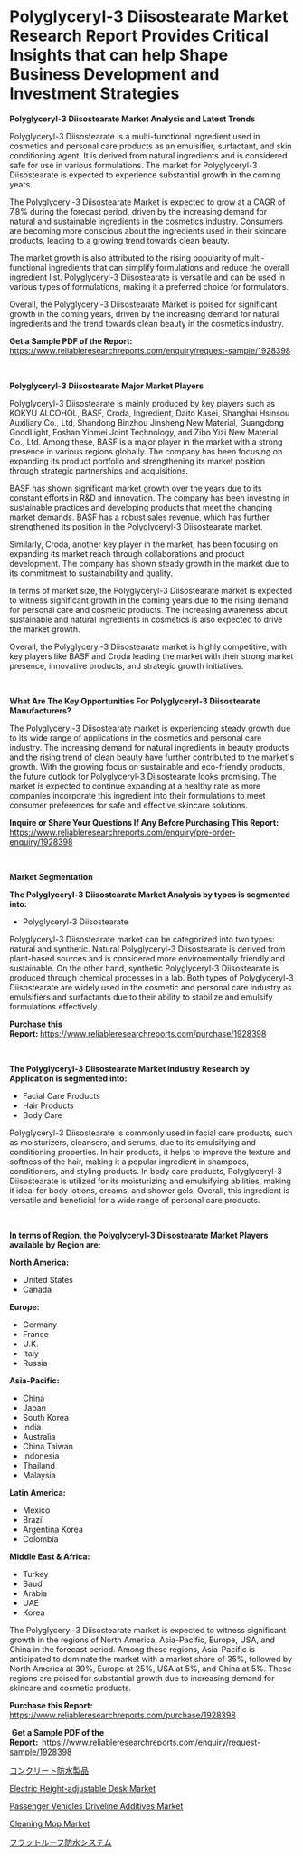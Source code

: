 <p><h1>Polyglyceryl-3 Diisostearate Market Research Report Provides Critical Insights that can help Shape Business Development and Investment Strategies</h1></p><p><strong>Polyglyceryl-3 Diisostearate Market Analysis and Latest Trends</strong></p>
<p><p>Polyglyceryl-3 Diisostearate is a multi-functional ingredient used in cosmetics and personal care products as an emulsifier, surfactant, and skin conditioning agent. It is derived from natural ingredients and is considered safe for use in various formulations. The market for Polyglyceryl-3 Diisostearate is expected to experience substantial growth in the coming years. </p><p>The Polyglyceryl-3 Diisostearate Market is expected to grow at a CAGR of 7.8% during the forecast period, driven by the increasing demand for natural and sustainable ingredients in the cosmetics industry. Consumers are becoming more conscious about the ingredients used in their skincare products, leading to a growing trend towards clean beauty. </p><p>The market growth is also attributed to the rising popularity of multi-functional ingredients that can simplify formulations and reduce the overall ingredient list. Polyglyceryl-3 Diisostearate is versatile and can be used in various types of formulations, making it a preferred choice for formulators. </p><p>Overall, the Polyglyceryl-3 Diisostearate Market is poised for significant growth in the coming years, driven by the increasing demand for natural ingredients and the trend towards clean beauty in the cosmetics industry.</p></p>
<p><strong>Get a Sample PDF of the Report:&nbsp;</strong> <a href="https://www.reliableresearchreports.com/enquiry/request-sample/1928398">https://www.reliableresearchreports.com/enquiry/request-sample/1928398</a></p>
<p>&nbsp;</p>
<p><strong>Polyglyceryl-3 Diisostearate Major Market Players</strong></p>
<p><p>Polyglyceryl-3 Diisostearate is mainly produced by key players such as KOKYU ALCOHOL, BASF, Croda, Ingredient, Daito Kasei, Shanghai Hsinsou Auxiliary Co., Ltd, Shandong Binzhou Jinsheng New Material, Guangdong GoodLight, Foshan Yinmei Joint Technology, and Zibo Yizi New Material Co., Ltd. Among these, BASF is a major player in the market with a strong presence in various regions globally. The company has been focusing on expanding its product portfolio and strengthening its market position through strategic partnerships and acquisitions.</p><p>BASF has shown significant market growth over the years due to its constant efforts in R&D and innovation. The company has been investing in sustainable practices and developing products that meet the changing market demands. BASF has a robust sales revenue, which has further strengthened its position in the Polyglyceryl-3 Diisostearate market.</p><p>Similarly, Croda, another key player in the market, has been focusing on expanding its market reach through collaborations and product development. The company has shown steady growth in the market due to its commitment to sustainability and quality.</p><p>In terms of market size, the Polyglyceryl-3 Diisostearate market is expected to witness significant growth in the coming years due to the rising demand for personal care and cosmetic products. The increasing awareness about sustainable and natural ingredients in cosmetics is also expected to drive the market growth.</p><p>Overall, the Polyglyceryl-3 Diisostearate market is highly competitive, with key players like BASF and Croda leading the market with their strong market presence, innovative products, and strategic growth initiatives.</p></p>
<p>&nbsp;</p>
<p><strong>What Are The Key Opportunities For Polyglyceryl-3 Diisostearate Manufacturers?</strong></p>
<p><p>The Polyglyceryl-3 Diisostearate market is experiencing steady growth due to its wide range of applications in the cosmetics and personal care industry. The increasing demand for natural ingredients in beauty products and the rising trend of clean beauty have further contributed to the market's growth. With the growing focus on sustainable and eco-friendly products, the future outlook for Polyglyceryl-3 Diisostearate looks promising. The market is expected to continue expanding at a healthy rate as more companies incorporate this ingredient into their formulations to meet consumer preferences for safe and effective skincare solutions.</p></p>
<p><strong>Inquire or Share Your Questions If Any Before Purchasing This Report:</strong> <a href="https://www.reliableresearchreports.com/enquiry/pre-order-enquiry/1928398">https://www.reliableresearchreports.com/enquiry/pre-order-enquiry/1928398</a></p>
<p>&nbsp;</p>
<p><strong>Market Segmentation</strong></p>
<p><strong>The Polyglyceryl-3 Diisostearate Market Analysis by types is segmented into:</strong></p>
<p><ul><li>Polyglyceryl-3 Diisostearate</li></ul></p>
<p><p>Polyglyceryl-3 Diisostearate market can be categorized into two types: natural and synthetic. Natural Polyglyceryl-3 Diisostearate is derived from plant-based sources and is considered more environmentally friendly and sustainable. On the other hand, synthetic Polyglyceryl-3 Diisostearate is produced through chemical processes in a lab. Both types of Polyglyceryl-3 Diisostearate are widely used in the cosmetic and personal care industry as emulsifiers and surfactants due to their ability to stabilize and emulsify formulations effectively.</p></p>
<p><strong>Purchase this Report:&nbsp;</strong><a href="https://www.reliableresearchreports.com/purchase/1928398">https://www.reliableresearchreports.com/purchase/1928398</a></p>
<p>&nbsp;</p>
<p><strong>The Polyglyceryl-3 Diisostearate Market Industry Research by Application is segmented into:</strong></p>
<p><ul><li>Facial Care Products</li><li>Hair Products</li><li>Body Care</li></ul></p>
<p><p>Polyglyceryl-3 Diisostearate is commonly used in facial care products, such as moisturizers, cleansers, and serums, due to its emulsifying and conditioning properties. In hair products, it helps to improve the texture and softness of the hair, making it a popular ingredient in shampoos, conditioners, and styling products. In body care products, Polyglyceryl-3 Diisostearate is utilized for its moisturizing and emulsifying abilities, making it ideal for body lotions, creams, and shower gels. Overall, this ingredient is versatile and beneficial for a wide range of personal care products.</p></p>
<p>&nbsp;</p>
<p><strong>In terms of Region, the Polyglyceryl-3 Diisostearate Market Players available by Region are:</strong></p>
<p>
    <p> <strong> North America: </strong>
        <ul>
            <li>United States</li>
            <li>Canada</li>
        </ul>
        </p> 
    <p> <strong> Europe: </strong>
        <ul>
            <li>Germany</li>
            <li>France</li>
            <li>U.K.</li>
            <li>Italy</li>
            <li>Russia</li>
        </ul>
        </p> 
    <p> <strong> Asia-Pacific: </strong>
        <ul>
            <li>China</li>
            <li>Japan</li>
            <li>South Korea</li>
            <li>India</li>
            <li>Australia</li>
            <li>China Taiwan</li>
            <li>Indonesia</li>
            <li>Thailand</li>
            <li>Malaysia</li>
        </ul>
        </p> 
    <p> <strong> Latin America: </strong>
        <ul>
            <li>Mexico</li>
            <li>Brazil</li>
            <li>Argentina Korea</li>
            <li>Colombia</li>
        </ul>
        </p> 
    <p> <strong> Middle East & Africa: </strong>
        <ul>
            <li>Turkey</li>
            <li>Saudi</li>
            <li>Arabia</li>
            <li>UAE</li>
            <li>Korea</li>
        </ul>
    </p>
    </p>
<p><p>The Polyglyceryl-3 Diisostearate market is expected to witness significant growth in the regions of North America, Asia-Pacific, Europe, USA, and China in the forecast period. Among these regions, Asia-Pacific is anticipated to dominate the market with a market share of 35%, followed by North America at 30%, Europe at 25%, USA at 5%, and China at 5%. These regions are poised for substantial growth due to increasing demand for skincare and cosmetic products.</p></p>
<p><strong>Purchase this Report: </strong><a href="https://www.reliableresearchreports.com/purchase/1928398">https://www.reliableresearchreports.com/purchase/1928398</a></p>
<p>&nbsp;<strong>Get a Sample PDF of the Report:&nbsp;&nbsp;</strong><a href="https://www.reliableresearchreports.com/enquiry/request-sample/1928398">https://www.reliableresearchreports.com/enquiry/request-sample/1928398</a></p>
<p><strong></strong></p>
<p><p><a href="https://medium.com/@fouzimed18/%E3%82%B3%E3%83%B3%E3%82%AF%E3%83%AA%E3%83%BC%E3%83%88%E9%98%B2%E6%B0%B4%E8%A3%BD%E5%93%81%E3%81%AE%E5%B8%82%E5%A0%B4%E8%AA%BF%E6%9F%BB%E3%83%AC%E3%83%9D%E3%83%BC%E3%83%88-%E3%81%9D%E3%81%AE%E6%AD%B4%E5%8F%B2%E3%81%A82031%E5%B9%B4%E3%81%BE%E3%81%A7%E3%81%AE%E4%BA%88%E6%B8%AC-b21ea95020fb">コンクリート防水製品</a></p><p><a href="https://github.com/jerrycopelandthomaswsqd8q/Market-Research-Report-List-1/blob/main/electric-height-adjustable-desk-market.md">Electric Height-adjustable Desk Market</a></p><p><a href="https://zircon-bluebell-299.notion.site/Passenger-Vehicles-Driveline-Additives-Market-Size-Global-Industry-Overview-Market-Segmentation-an-c496ee35983143a0b74fd8ba70939693">Passenger Vehicles Driveline Additives Market</a></p><p><a href="https://view.publitas.com/reportprime-1/cleaning-mop-market-provides-a-comprehensive-analysis-including-a-macro-overview-of-the-market-as-well-as-micro-details-such-as-market-size-and-competitive-landscape/">Cleaning Mop Market</a></p><p><a href="https://medium.com/@fouzimed18/%E5%B9%B3%E5%B1%8B%E6%A0%B9%E9%98%B2%E6%B0%B4%E3%82%B7%E3%82%B9%E3%83%86%E3%83%A0%E3%81%AE%E5%B8%82%E5%A0%B4%E3%82%B7%E3%82%A7%E3%82%A2%E3%81%AE%E9%80%B2%E5%8C%96%E3%81%A8%E5%B8%82%E5%A0%B4%E6%88%90%E9%95%B7%E3%83%88%E3%83%AC%E3%83%B3%E3%83%89-2024%E5%B9%B4%E3%81%8B%E3%82%892031%E5%B9%B4%E3%81%BE%E3%81%A7-637b74291fc6">フラットルーフ防水システム</a></p></p>